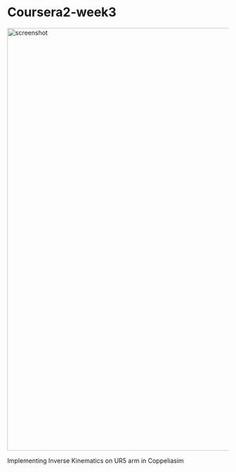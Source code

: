 # Coursera2-week3

<img width="960" alt="screenshot" src="https://github.com/user-attachments/assets/c9e37d42-3582-40eb-9f0c-3ec23e32a2e3">

Implementing Inverse Kinematics on UR5 arm in Coppeliasim 
